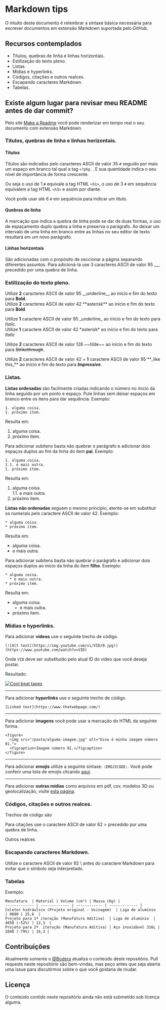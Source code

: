 # Markdown tips
O intuito deste documento é relembrar a sintaxe básica necessária para escrever documentos em extensão Markdown suportada pelo GitHub.

## Recursos contemplados
* Títulos, quebras de linha e linhas horizontais.
* Estilização do texto pleno.
* Listas.
* Mídias e hyperlinks.
* Códigos, citações e outros realces.
* Escapando caracteres Markdown.
* Tabelas.

## Existe algum lugar para revisar meu README antes de dar commit?
Pelo site [Make a Readme](https://www.makeareadme.com/) você pode renderizar em tempo real o seu documento com extensão Markdown.

### Títulos, quebras de linha e linhas horizontais.
#### Títulos
Títulos são indicados pelo caracteres ASCII de valor 35 `#` seguido por mais um espaço em branco tal qual a tag `<?php `. E sua quantidade indica o seu nível de importância de forma crescente.

Ou seja o uso de 1 `#` equivale a tag HTML `<h1>`, o uso de  3 `#` em sequência equivalem a tag HTML `<h3>` e assim por diante.

Você pode usar até 6 `#` em sequência para indicar um título.

#### Quebras de linha
A marcação que indica a quebra de linha pode se dar de duas formas, o uso de espaçamento duplo quebra a linha e preserva o parágrafo. 
Ao deixar um intervalo de uma linha em branco entre as linhas no seu editor de texto resultará em um novo parágrafo.

#### Linhas horizontais
São adicionadas com o propósito de seccionar a página separando diferentes assuntos. Para adicioná-la use 3 caracteres ASCII de valor 95 \_\_\_ precedido por uma quebra de linha.

### Estilização do texto pleno.
Utilize __2__ caracteres ASCII de valor 95 \_\_underline_\_ ao início e fim do texto para __Bold__.  
Utilize __2__ caracteres ASCII de valor 42 \*\*asterisk*\* ao início e fim do texto para **Bold**.

Utilize __1__ caractere ASCII de valor 95 \_underline\_ ao início e fim do texto para _Italic_.  
Utilize __1__ caractere ASCII de valor 42  \*asterisk\* ao início e fim do texto para *Italic*

Utilize __2__ caracteres ASCII de valor 126 \~\~tilde\~\~ ao início e fim do texto para ~~Strikethrough~~.  

Utilize __2__ caracteres ASCII de valor 42 + __1__ caractere ASCII de valor 95 \*\*\_like this\_\*\* ao início e fim do texto para **_Impressive_**.

### Listas.
__Listas ordenadas__ são facilmente criadas indicando o número no ínicio da linha seguido por um ponto e espaço. Pule linhas sem deixar espaços em branco entre os itens para dar sequência. Exemplo:
```
1. alguma coisa.  
1. próximo item.
```
Resulta em:
1. alguma coisa. 
1. próximo item.  

Para adicionar subitens basta não quebrar o parágrafo e adicionar dois espaços duplos ao fim da linha do item __pai__. Exemplo:
```
1. alguma coisa.   
1.1. e mais outra.
1. próximo item.
```
Resulta em:  
1. alguma coisa.  
1.1. e mais outra.
1. próximo item.

__Listas não ordenadas__ seguem o mesmo príncipio, atente-se em substituir os numerais pelo caractere ASCII de valor 42. Exemplo:
```
* alguma coisa.
* próximo item.
```
Resulta em:  
* alguma coisa.  
* e mais outra.

Para adicionar subitens basta não quebrar o parágrafo e adicionar dois espaços duplos ao início da linha do item __filho__. Exemplo:

```
* alguma coisa.   
  * e mais outra.
* próximo item.
```
Resulta em:  
* alguma coisa.
  - e mais outra.
* próximo item.

### Mídias e hyperlinks.
Para adicionar __vídeos__ use o seguinte trecho de código.
```
[![Alt text](https://img.youtube.com/vi/VID/0.jpg)](https://www.youtube.com/watch?v=VID)
```
Onde `VID` deve ser substituído pelo atual ID do vídeo que você deseja postar.

Resultado:

[![Cool beat tapes](https://img.youtube.com/vi/Z6ih1aKeETk/0.jpg)](https://www.youtube.com/watch?v=Z6ih1aKeETk)
___

Para adicionar __hyperlinks__ use o seguinte trecho de código.
```
[Linked text](https://www.thatwebpage.com/) 
```
___

Para adicionar __imagens__ você pode usar a marcação do HTML da seguinte forma.
```
<figure>
  <img src="/pasta/alguma-imagem.jpg" alt="Essa é minha imagem número 01.">	
  <figcaption>Imagem número 01.</figcaption>
</figure>
```
___

Para adicionar __emojis__ utilize a seguinte sintaxe: `:EMOJICODE:`.
Você pode conferir uma lista de emojis clicando [aqui](https://www.webfx.com/tools/emoji-cheat-sheet/).
___

Para adicionar __outras mídias__ como arquivos em pdf, csv, modelos 3D ou geolocalização, visite [esta página](https://github.blog/2015-03-17-pdf-viewing/).

### Códigos, citações e outros realces.
Trechos de código são

Para citações use o caractere ASCII de valor 62 > precedido por uma quebra de linha.

Outros realces

### Escapando caracteres Markdown.
Utilize o caractere ASCII de valor 92 \ antes do caractere Markdown para evitar que o símbolo seja interpretado.

### Tabelas
Exemplo:
```
Manufatura  | Material | Volume (cm³) | Massa (Kg) |
------------- | ------------- | ------------ | ------------- |
Coletor hidráulico (Projeto original - Usinagem)  | Liga de alumínio  | 9600 | 25,6  |
Projeto para 1ª iteração (Manufatura Aditiva)  | Liga de alumínio  | 4650 (-52%) | 12,3  |
Projeto para 2ª  iteração (Manufatura Aditiva) | Aço inoxidável 316L | 2040 (-79%) | 16,3 |
```

## Contribuições
Atualmente somente o [@Bodera](https://github.com/Bodera) atualiza o conteúdo deste repositório. Pull requests neste repositório são bem-vindas, mas peço antes que seja aberta uma issue para discutirmos sobre o que você gostaria de mudar.

## Licença
O conteúdo contido neste repositório ainda não está submetido sob licença alguma.
